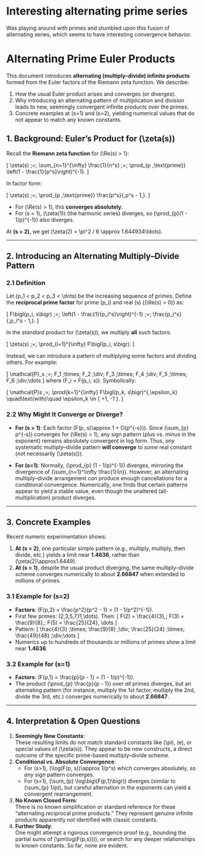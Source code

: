 # Interesting alternating prime series 

Was playing around with primes and stumbled upon this fusion of alternating series, which seems to have interesting convergence behavior.

# Alternating Prime Euler Products

This document introduces **alternating (multiply–divide) infinite products** formed from the Euler factors of the Riemann zeta function. We describe:

1. How the usual Euler product arises and converges (or diverges).
2. Why introducing an alternating pattern of multiplication and division leads to new, seemingly convergent infinite products over the primes.
3. Concrete examples at \(s=1\) and \(s=2\), yielding numerical values that do not appear to match any known constants.


## 1. Background: Euler’s Product for \(\zeta(s)\)

Recall the **Riemann zeta function** for \(\Re(s) > 1\):

\[
\zeta(s) 
\;=\; 
\sum_{n=1}^{\infty} \frac{1}{n^s}
\;=\;
\prod_{p \,\text{prime}} \left(1 - \frac{1}{p^s}\right)^{-1}.
\]

In factor form:

\[
\zeta(s) 
\;=\;
\prod_{p \,\text{prime}}
\frac{p^s}{\,p^s - 1\,}.
\]

- For \(\Re(s) > 1\), this **converges absolutely**.  
- For \(s = 1\), \(\zeta(1)\) (the harmonic series) diverges, so \(\prod_{p}(1 - 1/p)^{-1}\) also diverges.

At **\(s = 2\)**, we get \(\zeta(2) = \pi^2 / 6 \approx 1.644934\ldots\).

---

## 2. Introducing an Alternating Multiply–Divide Pattern

### 2.1 Definition

Let \(p_1 < p_2 < p_3 < \dots\) be the increasing sequence of primes. Define the **reciprocal prime factor** for prime \(p_i\) and real \(s\) (\(\Re(s) > 0\)) as:

\[
F\bigl(p_i, s\bigr) 
\;=\;
\left(1 - \frac{1}{p_i^s}\right)^{-1} 
\;=\;
\frac{p_i^s}{\,p_i^s - 1\,}.
\]

In the *standard* product for \(\zeta(s)\), we multiply **all** such factors:

\[
\zeta(s) 
\;=\;
\prod_{i=1}^{\infty} F\bigl(p_i, s\bigr).
\]

Instead, we can introduce a pattern of multiplying some factors and dividing others. For example:

\[
\mathcal{P}_s
\;=\;
F_1 
\;\times\; 
F_2
\;\div\;
F_3
\;\times\;
F_4
\;\div\;
F_5
\;\times\;
F_6
\;\div\;\dots
\]
where \(F_i = F(p_i, s)\). Symbolically:

\[
\mathcal{P}_s 
\;=\;
\prod_{k=1}^{\infty}
F\bigl(p_k, s\bigr)^{\,\epsilon_k}
\quad\text{with}\quad
\epsilon_k \in \{ +1, -1 \}.
\]

### 2.2 Why Might It Converge or Diverge?

- **For \(s > 1\)**: Each factor \(F(p, s)\approx 1 + O(p^{-s})\). Since \(\sum_{p} p^{-s}\) converges for \(\Re(s) > 1\), any sign pattern (plus vs. minus in the exponent) remains absolutely convergent in log form. Thus, *any* systematic multiply–divide pattern **will converge** to *some* real constant (not necessarily \(\zeta(s)\)).

- **For \(s=1\)**: Normally, \(\prod_{p} (1 - 1/p)^{-1}\) diverges, mirroring the divergence of \(\sum_{n=1}^\infty \frac{1}{n}\). However, an alternating multiply–divide arrangement *can* produce enough cancellations for a conditional convergence. Numerically, one finds that certain patterns appear to yield a stable value, even though the unaltered (all-multiplication) product diverges.

---

## 3. Concrete Examples

Recent numeric experimentation shows:

1. **At \(s = 2\)**, one particular simple pattern (e.g., multiply, multiply, then divide, etc.) yields a limit near **1.4636**, rather than \(\zeta(2)\approx1.6449\).  
2. **At \(s = 1\)**, despite the usual product diverging, the same multiply–divide scheme converges numerically to about **2.66847** when extended to millions of primes.

### 3.1 Example for \(s=2\)

- **Factors**: \(F(p,2) = \frac{p^2}{p^2 - 1} = (1 - 1/p^2)^{-1}\).  
- First few primes: \(2,3,5,7,11,\dots\). Then:
  \[
  F(2) = \frac{4}{3},\; F(3) = \frac{9}{8},\; F(5) = \frac{25}{24}, \dots
  \]
- Pattern: 
  \[
  \frac{4}{3}
  \;\times\;
  \frac{9}{8}
  \;\div\;
  \frac{25}{24}
  \;\times\;
  \frac{49}{48}
  \;\div\;\dots
  \]
- Numerics up to hundreds of thousands or millions of primes show a limit near **1.4636**.

### 3.2 Example for \(s=1\)

- **Factors**: \(F(p,1) = \frac{p}{p - 1} = (1 - 1/p)^{-1}\).  
- The product \(\prod_{p} \frac{p}{p - 1}\) over *all* primes diverges, but an alternating pattern (for instance, multiply the 1st factor, multiply the 2nd, divide the 3rd, etc.) converges numerically to about **2.66847**.

---

## 4. Interpretation & Open Questions

1. **Seemingly New Constants**:  
   These resulting limits do not match standard constants like \(\pi\), \(e\), or special values of \(\zeta(s)\). They appear to be new constructs, a direct outcome of the specific prime-based multiply–divide scheme.
2. **Conditional vs. Absolute Convergence**:  
   - For \(s>1\), \(\log(F(p, s))\approx 1/p^s\) which converges absolutely, so *any* sign pattern converges.  
   - For \(s=1\), \(\sum_{p} \log\bigl(F(p,1)\bigr)\) diverges (similar to \(\sum_{p} 1/p\)), but careful alternation in the exponents can yield a convergent rearrangement.
3. **No Known Closed Form**:  
   There is no known simplification or standard reference for these “alternating reciprocal prime products.” They represent genuine infinite products apparently not identified with classic constants.
4. **Further Study**:  
   One might attempt a rigorous convergence proof (e.g., bounding the partial sums of \(\pm\log(F(p,s))\)), or search for any deeper relationships to known constants. So far, none are evident.
